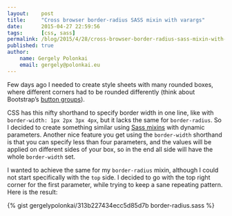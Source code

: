 ```yaml
---
layout:    post
title:     "Cross browser border-radius SASS mixin with varargs"
date:      2015-04-27 22:59:56
tags:      [css, sass]
permalink: /blog/2015/4/28/cross-browser-border-radius-sass-mixin-with-varargs
published: true
author:
    name: Gergely Polonkai
    email: gergely@polonkai.eu
---
```


Few days ago I needed to create style sheets with many rounded boxes,
where different corners had to be rounded differently (think about
Bootstrap’s [button
groups](http://getbootstrap.com/components/#btn-groups)).

CSS has this nifty shorthand to specify border width in one line, like
with `border-width: 1px 2px 3px 4px`, but it lacks the same for
`border-radius`. So I decided to create something similar using [Sass
mixins](http://sass-lang.com/guide#topic-6) with dynamic
parameters. Another nice feature you get using the `border-width`
shorthand is that you can specify less than four parameters, and the
values will be applied on different sides of your box, so in the end
all side will have the whole `border-width` set.

I wanted to achieve the same for my `border-radius` mixin, although I
could not start specifically with the `top` side. I decided to go with
the top right corner for the first parameter, while trying to keep a
sane repeating pattern. Here is the result:

{% gist gergelypolonkai/313b227434ecc5d85d7b border-radius.sass %}
